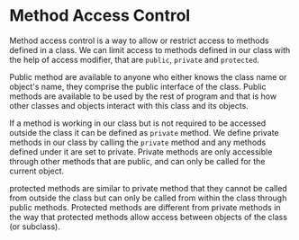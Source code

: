 # Method Access Control

Method access control is a way to allow or restrict access to methods defined in a class. We can limit access to methods defined in our class with the help of access modifier, that are `public`, `private` and `protected`.

Public method are available to anyone who either knows the class name or object's name, they comprise the public interface of the class. Public methods are available to be used by the rest of program and that is how other classes and objects interact with this class and its objects.

If a method is working in our class but is not required to be accessed outside the class it can be defined as `private` method. We define private methods in our class by calling the `private` method and any methods defined under it are set to private. Private methods are only accessible through other methods that are public, and can only be called for the current object.

protected methods are similar to private method that they cannot be called from outside the class but can only be called from within the class through public methods. Protected methods are different from private methods in the way that protected methods allow access between objects of the class (or subclass).